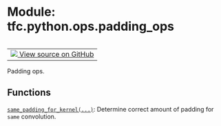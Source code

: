 <div itemscope itemtype="http://developers.google.com/ReferenceObject">
<meta itemprop="name" content="tfc.python.ops.padding_ops" />
<meta itemprop="path" content="Stable" />
</div>

# Module: tfc.python.ops.padding_ops


<table class="tfo-notebook-buttons tfo-api" align="left">

<td>
  <a target="_blank" href="https://github.com/tensorflow/compression/tree/master/tensorflow_compression/python/ops/padding_ops.py">
    <img src="https://www.tensorflow.org/images/GitHub-Mark-32px.png" />
    View source on GitHub
  </a>
</td></table>



Padding ops.

<!-- Placeholder for "Used in" -->


## Functions

[`same_padding_for_kernel(...)`](../../../tfc/same_padding_for_kernel.md): Determine correct amount of padding for `same` convolution.

